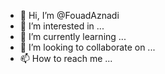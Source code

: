 - 👋 Hi, I’m @FouadAznadi
- 👀 I’m interested in ...
- 🌱 I’m currently learning ...
- 💞️ I’m looking to collaborate on ...
- 📫 How to reach me ...

<!---
FouadAznadi/FouadAznadi is a ✨ special ✨ repository because its `README.md` (this file) appears on your GitHub profile.
You can click the Preview link to take a look at your changes.
--->
